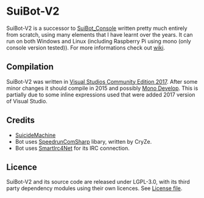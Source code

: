 # SuiBot-V2

SuiBot-V2 is a successor to [SuiBot_Console](https://github.com/SuiMachine/SuiBot_Console) written pretty much entirely from scratch, using many elements that I have learnt over the years. It can run on both Windows and Linux (including Raspberry Pi using mono (only console version tested)). For more informations check out [wiki](https://github.com/SuiMachine/SuiBot-V2/wiki).

Compilation
-------
SuiBot-V2 was written in [Visual Studios Community Edition 2017](https://visualstudio.microsoft.com/). After some minor changes it should compile in 2015 and possibly [Mono Develop](https://www.monodevelop.com/). This is partially due to some inline expressions used that were added 2017 version of Visual Studio.

Credits
-------
  * [SuicideMachine](http://twitch.tv/suicidemachine)
  * Bot uses [SpeedrunComSharp](https://github.com/LiveSplit/SpeedrunComSharp) libary, written by CryZe.
  * Bot uses [SmartIrc4Net](https://github.com/meebey/SmartIrc4net) for its IRC connection.
  
Licence
-------
SuiBot-V2 and its source code are released under LGPL-3.0, with its third party dependency modules using their own licences. See [License file](https://github.com/SuiMachine/SuiBot-V2/blob/master/LICENCE.md).
